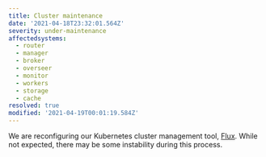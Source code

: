 ```yaml
---
title: Cluster maintenance
date: '2021-04-18T23:32:01.564Z'
severity: under-maintenance
affectedsystems:
  - router
  - manager
  - broker
  - overseer
  - monitor
  - workers
  - storage
  - cache
resolved: true
modified: '2021-04-19T00:01:19.584Z'
---
```


We are reconfiguring our Kubernetes cluster management tool, [Flux](https://toolkit.fluxcd.io/). While not expected, there may be some instability during this process.

<!--- language code: en -->

